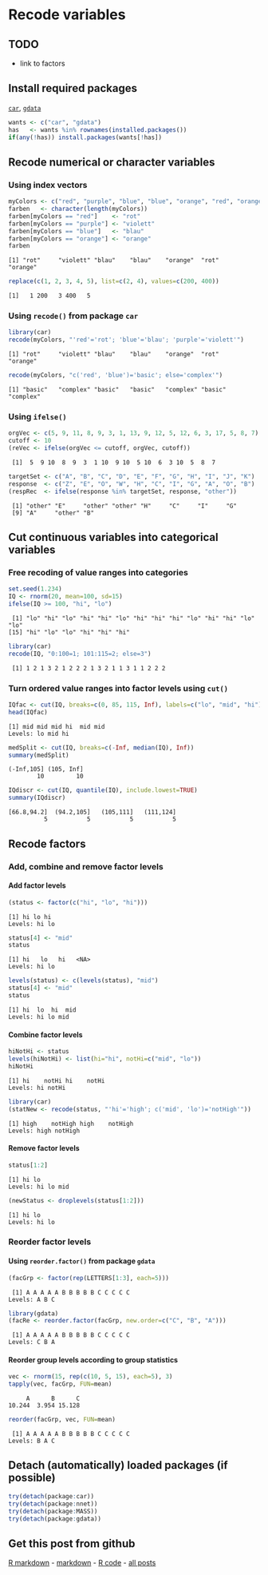 Recode variables
=========================




TODO
-------------------------

 - link to factors

Install required packages
-------------------------

[`car`](http://cran.r-project.org/package=car), [`gdata`](http://cran.r-project.org/package=gdata)


```r
wants <- c("car", "gdata")
has   <- wants %in% rownames(installed.packages())
if(any(!has)) install.packages(wants[!has])
```


Recode numerical or character variables
-------------------------
    
### Using index vectors


```r
myColors <- c("red", "purple", "blue", "blue", "orange", "red", "orange")
farben   <- character(length(myColors))
farben[myColors == "red"]    <- "rot"
farben[myColors == "purple"] <- "violett"
farben[myColors == "blue"]   <- "blau"
farben[myColors == "orange"] <- "orange"
farben
```

```
[1] "rot"     "violett" "blau"    "blau"    "orange"  "rot"     "orange" 
```



```r
replace(c(1, 2, 3, 4, 5), list=c(2, 4), values=c(200, 400))
```

```
[1]   1 200   3 400   5
```


### Using `recode()` from package `car`


```r
library(car)
recode(myColors, "'red'='rot'; 'blue'='blau'; 'purple'='violett'")
```

```
[1] "rot"     "violett" "blau"    "blau"    "orange"  "rot"     "orange" 
```



```r
recode(myColors, "c('red', 'blue')='basic'; else='complex'")
```

```
[1] "basic"   "complex" "basic"   "basic"   "complex" "basic"   "complex"
```


### Using `ifelse()`


```r
orgVec <- c(5, 9, 11, 8, 9, 3, 1, 13, 9, 12, 5, 12, 6, 3, 17, 5, 8, 7)
cutoff <- 10
(reVec <- ifelse(orgVec <= cutoff, orgVec, cutoff))
```

```
 [1]  5  9 10  8  9  3  1 10  9 10  5 10  6  3 10  5  8  7
```



```r
targetSet <- c("A", "B", "C", "D", "E", "F", "G", "H", "I", "J", "K")
response  <- c("Z", "E", "O", "W", "H", "C", "I", "G", "A", "O", "B")
(respRec  <- ifelse(response %in% targetSet, response, "other"))
```

```
 [1] "other" "E"     "other" "other" "H"     "C"     "I"     "G"    
 [9] "A"     "other" "B"    
```


Cut continuous variables into categorical variables
-------------------------

### Free recoding of value ranges into categories


```r
set.seed(1.234)
IQ <- rnorm(20, mean=100, sd=15)
ifelse(IQ >= 100, "hi", "lo")
```

```
 [1] "lo" "hi" "lo" "hi" "hi" "lo" "hi" "hi" "hi" "lo" "hi" "hi" "lo" "lo"
[15] "hi" "lo" "lo" "hi" "hi" "hi"
```



```r
library(car)
recode(IQ, "0:100=1; 101:115=2; else=3")
```

```
 [1] 1 2 1 3 2 1 2 2 2 1 3 2 1 1 3 1 1 2 2 2
```


### Turn ordered value ranges into factor levels using `cut()`


```r
IQfac <- cut(IQ, breaks=c(0, 85, 115, Inf), labels=c("lo", "mid", "hi"))
head(IQfac)
```

```
[1] mid mid mid hi  mid mid
Levels: lo mid hi
```



```r
medSplit <- cut(IQ, breaks=c(-Inf, median(IQ), Inf))
summary(medSplit)
```

```
(-Inf,105] (105, Inf] 
        10         10 
```



```r
IQdiscr <- cut(IQ, quantile(IQ), include.lowest=TRUE)
summary(IQdiscr)
```

```
[66.8,94.2]  (94.2,105]   (105,111]   (111,124] 
          5           5           5           5 
```


Recode factors
-------------------------

### Add, combine and remove factor levels

#### Add factor levels


```r
(status <- factor(c("hi", "lo", "hi")))
```

```
[1] hi lo hi
Levels: hi lo
```

```r
status[4] <- "mid"
status
```

```
[1] hi   lo   hi   <NA>
Levels: hi lo
```

```r
levels(status) <- c(levels(status), "mid")
status[4] <- "mid"
status
```

```
[1] hi  lo  hi  mid
Levels: hi lo mid
```


#### Combine factor levels


```r
hiNotHi <- status
levels(hiNotHi) <- list(hi="hi", notHi=c("mid", "lo"))
hiNotHi
```

```
[1] hi    notHi hi    notHi
Levels: hi notHi
```



```r
library(car)
(statNew <- recode(status, "'hi'='high'; c('mid', 'lo')='notHigh'"))
```

```
[1] high    notHigh high    notHigh
Levels: high notHigh
```


#### Remove factor levels


```r
status[1:2]
```

```
[1] hi lo
Levels: hi lo mid
```

```r
(newStatus <- droplevels(status[1:2]))
```

```
[1] hi lo
Levels: hi lo
```


### Reorder factor levels

#### Using `reorder.factor()` from package `gdata`


```r
(facGrp <- factor(rep(LETTERS[1:3], each=5)))
```

```
 [1] A A A A A B B B B B C C C C C
Levels: A B C
```

```r
library(gdata)
(facRe <- reorder.factor(facGrp, new.order=c("C", "B", "A")))
```

```
 [1] A A A A A B B B B B C C C C C
Levels: C B A
```


#### Reorder group levels according to group statistics


```r
vec <- rnorm(15, rep(c(10, 5, 15), each=5), 3)
tapply(vec, facGrp, FUN=mean)
```

```
     A      B      C 
10.244  3.954 15.128 
```

```r
reorder(facGrp, vec, FUN=mean)
```

```
 [1] A A A A A B B B B B C C C C C
Levels: B A C
```


Detach (automatically) loaded packages (if possible)
-------------------------


```r
try(detach(package:car))
try(detach(package:nnet))
try(detach(package:MASS))
try(detach(package:gdata))
```


Get this post from github
----------------------------------------------

[R markdown](https://github.com/dwoll/RExRepos/raw/master/Rmd/recode.Rmd) - [markdown](https://github.com/dwoll/RExRepos/raw/master/md/recode.md) - [R code](https://github.com/dwoll/RExRepos/raw/master/R/recode.R) - [all posts](https://github.com/dwoll/RExRepos)
